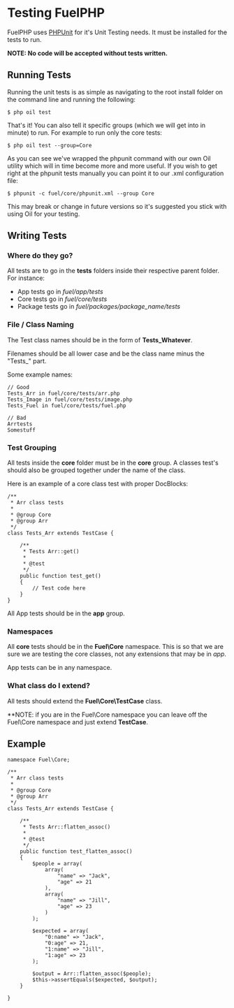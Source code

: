 # Testing FuelPHP

FuelPHP uses [PHPUnit](https://github.com/sebastianbergmann/phpunit/) for it's Unit Testing needs. It must be installed for the tests to run.

**NOTE: No code will be accepted without tests written.**

## Running Tests

Running the unit tests is as simple as navigating to the root install folder on the command line and running the following:

    $ php oil test

That's it! You can also tell it specific groups (which we will get into in minute) to run. For example to run only the core tests:

    $ php oil test --group=Core

As you can see we've wrapped the phpunit command with our own Oil utility which will in time become more and more useful. If you wish to get right at the phpunit tests manually you can point it to our .xml configuration file:

	$ phpunit -c fuel/core/phpunit.xml --group Core

This may break or change in future versions so it's suggested you stick with using Oil for your testing.

## Writing Tests

### Where do they go?

All tests are to go in the **tests** folders inside their respective parent folder.  For instance:

* App tests go in *fuel/app/tests*
* Core tests go in *fuel/core/tests*
* Package tests go in *fuel/packages/package_name/tests*

### File / Class Naming

The Test class names should be in the form of **Tests_Whatever**.

Filenames should be all lower case and be the class name minus the "Tests_" part.

Some example names:

    // Good
    Tests_Arr in fuel/core/tests/arr.php
    Tests_Image in fuel/core/tests/image.php
    Tests_Fuel in fuel/core/tests/fuel.php

    // Bad
    Arrtests
    Somestuff

### Test Grouping

All tests inside the **core** folder must be in the **core** group.  A classes test's should also be grouped together under the name of the class.

Here is an example of a core class test with proper DocBlocks:

    /**
     * Arr class tests
     *
     * @group Core
     * @group Arr
     */
    class Tests_Arr extends TestCase {

    	/**
    	 * Tests Arr::get()
    	 *
    	 * @test
    	 */
    	public function test_get()
    	{
    		// Test code here
    	}
    }

All App tests should be in the **app** group.

### Namespaces

All **core** tests should be in the **Fuel\Core** namespace.  This is so that we are sure we are testing the core classes,
not any extensions that may be in *app*.

App tests can be in any namespace.

### What class do I extend?

All tests should extend the **Fuel\Core\TestCase** class.

**NOTE: if you are in the Fuel\Core namespace you can leave off the Fuel\Core namespace and just extend **TestCase**.

## Example

    namespace Fuel\Core;

    /**
     * Arr class tests
     *
     * @group Core
     * @group Arr
     */
    class Tests_Arr extends TestCase {

    	/**
    	 * Tests Arr::flatten_assoc()
    	 *
    	 * @test
    	 */
    	public function test_flatten_assoc()
    	{
    		$people = array(
    			array(
    				"name" => "Jack",
    				"age" => 21
    			),
    			array(
    				"name" => "Jill",
    				"age" => 23
    			)
    		);

    		$expected = array(
    			"0:name" => "Jack",
    			"0:age" => 21,
    			"1:name" => "Jill",
    			"1:age" => 23
    		);

    		$output = Arr::flatten_assoc($people);
    		$this->assertEquals($expected, $output);
    	}

    }

